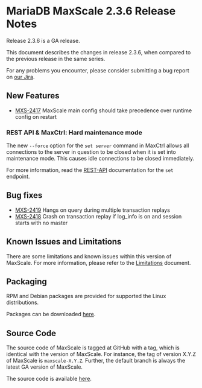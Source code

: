 # MariaDB MaxScale 2.3.6 Release Notes

Release 2.3.6 is a GA release.

This document describes the changes in release 2.3.6, when compared to the
previous release in the same series.

For any problems you encounter, please consider submitting a bug
report on [our Jira](https://jira.mariadb.org/projects/MXS).

## New Features

* [MXS-2417](https://jira.mariadb.org/browse/MXS-2417) MaxScale main config should take precedence over runtime config on restart

### REST API & MaxCtrl: Hard maintenance mode

The new `--force` option for the `set server` command in MaxCtrl allows all
connections to the server in question to be closed when it is set into
maintenance mode. This causes idle connections to be closed immediately.

For more information, read the
[REST-API](../REST-API/Resources-Server.md#set-server-state) documentation for
the `set` endpoint.

## Bug fixes

* [MXS-2419](https://jira.mariadb.org/browse/MXS-2419) Hangs on query during multiple transaction replays
* [MXS-2418](https://jira.mariadb.org/browse/MXS-2418) Crash on transaction replay if log_info is on and session starts with no master

## Known Issues and Limitations

There are some limitations and known issues within this version of MaxScale.
For more information, please refer to the [Limitations](../About/Limitations.md) document.

## Packaging

RPM and Debian packages are provided for supported the Linux distributions.

Packages can be downloaded [here](https://mariadb.com/downloads/mariadb-tx/maxscale).

## Source Code

The source code of MaxScale is tagged at GitHub with a tag, which is identical
with the version of MaxScale. For instance, the tag of version X.Y.Z of MaxScale
is `maxscale-X.Y.Z`. Further, the default branch is always the latest GA version
of MaxScale.

The source code is available [here](https://github.com/mariadb-corporation/MaxScale).
